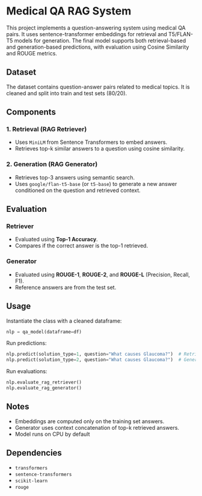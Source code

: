 # Medical QA RAG System

This project implements a question-answering system using medical QA pairs. It uses sentence-transformer embeddings for retrieval and T5/FLAN-T5 models for generation. The final model supports both retrieval-based and generation-based predictions, with evaluation using Cosine Similarity and ROUGE metrics.

## Dataset

The dataset contains question-answer pairs related to medical topics. It is cleaned and split into train and test sets (80/20).

## Components

### 1. Retrieval (RAG Retriever)
- Uses `MiniLM` from Sentence Transformers to embed answers.
- Retrieves top-k similar answers to a question using cosine similarity.

### 2. Generation (RAG Generator)
- Retrieves top-3 answers using semantic search.
- Uses `google/flan-t5-base` (or `t5-base`) to generate a new answer conditioned on the question and retrieved context.

## Evaluation

### Retriever
- Evaluated using **Top-1 Accuracy**.
- Compares if the correct answer is the top-1 retrieved.

### Generator
- Evaluated using **ROUGE-1**, **ROUGE-2**, and **ROUGE-L** (Precision, Recall, F1).
- Reference answers are from the test set.

## Usage

Instantiate the class with a cleaned dataframe:
```python
nlp = qa_model(dataframe=df)
```

Run predictions:
```python
nlp.predict(solution_type=1, question="What causes Glaucoma?")  # Retriever
nlp.predict(solution_type=2, question="What causes Glaucoma?")  # Generator
```

Run evaluations:
```python
nlp.evaluate_rag_retriever()
nlp.evaluate_rag_generator()
```

## Notes
- Embeddings are computed only on the training set answers.
- Generator uses context concatenation of top-k retrieved answers.
- Model runs on CPU by default

## Dependencies
- `transformers`
- `sentence-transformers`
- `scikit-learn`
- `rouge`

